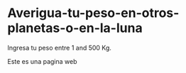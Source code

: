 # Averigua-tu-peso-en-otros-planetas-o-en-la-luna
Ingresa tu peso entre 1 and 500 Kg.

Este es una pagina web
